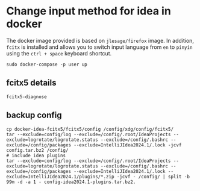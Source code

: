 # Change input method for idea in docker

The docker image provided is based on `jlesage/firefox` image. In addition, `fcitx` is installed and allows you to switch input language from `en` to `pinyin` using the `ctrl + space` keyboard shortcut.

```shell
sudo docker-compose -p user up
```

## fcitx5 details
``` shell
fcitx5-diagnose
```

## backup config
```shell
cp docker-idea-fcitx5/fcitx5/config /config/xdg/config/fcitx5/
tar --exclude=config/log --exclude=/config/.root/IdeaProjects --exclude=logrotate/logrotate.status --exclude=/config/.bashrc --exclude=/config/packages --exclude=IntelliJIdea2024.1/.lock -jcvf config.tar.bz2 /config/
# include idea plugins
tar --exclude=config/log --exclude=/config/.root/IdeaProjects --exclude=logrotate/logrotate.status --exclude=/config/.bashrc --exclude=/config/packages --exclude=IntelliJIdea2024.1/.lock --exclude=IntelliJIdea2024.1/plugins/*.zip -jcvf - /config/ | split -b 99m -d -a 1 - config-idea2024.1-plugins.tar.bz2.
```